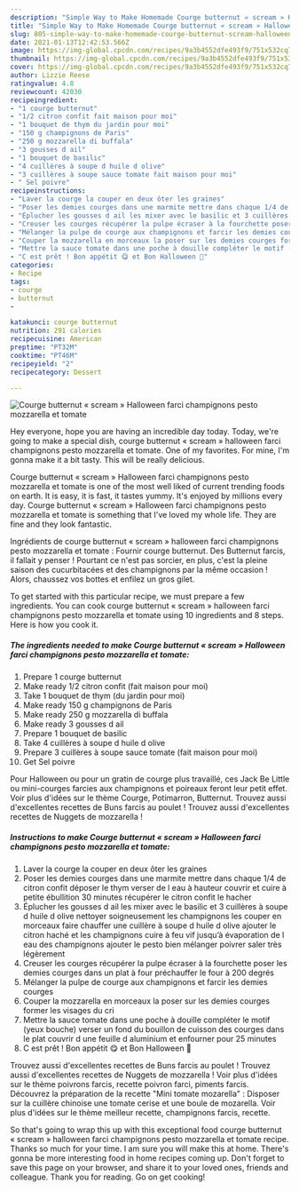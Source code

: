 ```yaml
---
description: "Simple Way to Make Homemade Courge butternut « scream » Halloween farci champignons pesto mozzarella et tomate"
title: "Simple Way to Make Homemade Courge butternut « scream » Halloween farci champignons pesto mozzarella et tomate"
slug: 805-simple-way-to-make-homemade-courge-butternut-scream-halloween-farci-champignons-pesto-mozzarella-et-tomate
date: 2021-01-13T12:42:53.566Z
image: https://img-global.cpcdn.com/recipes/9a3b4552dfe493f9/751x532cq70/courge-butternut-scream-halloween-farci-champignons-pesto-mozzarella-et-tomate-photo-principale-de-la-recette.jpg
thumbnail: https://img-global.cpcdn.com/recipes/9a3b4552dfe493f9/751x532cq70/courge-butternut-scream-halloween-farci-champignons-pesto-mozzarella-et-tomate-photo-principale-de-la-recette.jpg
cover: https://img-global.cpcdn.com/recipes/9a3b4552dfe493f9/751x532cq70/courge-butternut-scream-halloween-farci-champignons-pesto-mozzarella-et-tomate-photo-principale-de-la-recette.jpg
author: Lizzie Reese
ratingvalue: 4.8
reviewcount: 42030
recipeingredient:
- "1 courge butternut"
- "1/2 citron confit fait maison pour moi"
- "1 bouquet de thym du jardin pour moi"
- "150 g champignons de Paris"
- "250 g mozzarella di buffala"
- "3 gousses d ail"
- "1 bouquet de basilic"
- "4 cuillères à soupe d huile d olive"
- "3 cuillères à soupe sauce tomate fait maison pour moi"
- " Sel poivre"
recipeinstructions:
- "Laver la courge la couper en deux ôter les graines"
- "Poser les demies courges dans une marmite mettre dans chaque 1/4 de citron confit déposer le thym verser de l eau à hauteur couvrir et cuire à petite ébullition 30 minutes récupérer le citron confit le hacher"
- "Éplucher les gousses d ail les mixer avec le basilic et 3 cuillères à soupe d huile d olive nettoyer soigneusement les champignons les couper en morceaux faire chauffer une cuillère à soupe d huile d olive ajouter le citron haché et les champignons cuire à feu vif jusqu’à évaporation de l eau des champignons ajouter le pesto bien mélanger poivrer saler très légèrement"
- "Creuser les courges récupérer la pulpe écraser à la fourchette poser les demies courges dans un plat à four préchauffer le four à 200 degrés"
- "Mélanger la pulpe de courge aux champignons et farcir les demies courges"
- "Couper la mozzarella en morceaux la poser sur les demies courges former les visages du cri"
- "Mettre la sauce tomate dans une poche à douille compléter le motif (yeux bouche) verser un fond du bouillon de cuisson des courges dans le plat couvrir d une feuille d aluminium et enfourner pour 25 minutes"
- "C est prêt ! Bon appétit 😋 et Bon Halloween 🎃"
categories:
- Recipe
tags:
- courge
- butternut
- 

katakunci: courge butternut  
nutrition: 291 calories
recipecuisine: American
preptime: "PT32M"
cooktime: "PT46M"
recipeyield: "2"
recipecategory: Dessert

---
```



![Courge butternut « scream » Halloween farci champignons pesto mozzarella et tomate](https://img-global.cpcdn.com/recipes/9a3b4552dfe493f9/751x532cq70/courge-butternut-scream-halloween-farci-champignons-pesto-mozzarella-et-tomate-photo-principale-de-la-recette.jpg)

Hey everyone, hope you are having an incredible day today. Today, we're going to make a special dish, courge butternut « scream » halloween farci champignons pesto mozzarella et tomate. One of my favorites. For mine, I'm gonna make it a bit tasty. This will be really delicious.

Courge butternut « scream » Halloween farci champignons pesto mozzarella et tomate is one of the most well liked of current trending foods on earth. It is easy, it is fast, it tastes yummy. It's enjoyed by millions every day. Courge butternut « scream » Halloween farci champignons pesto mozzarella et tomate is something that I've loved my whole life. They are fine and they look fantastic.

Ingrédients de courge butternut « scream » halloween farci champignons pesto mozzarella et tomate : Fournir courge butternut. Des Butternut farcis, il fallait y penser ! Pourtant ce n&#39;est pas sorcier, en plus, c&#39;est la pleine saison des cucurbitacées et des champignons par la même occasion ! Alors, chaussez vos bottes et enfilez un gros gilet.


To get started with this particular recipe, we must prepare a few ingredients. You can cook courge butternut « scream » halloween farci champignons pesto mozzarella et tomate using 10 ingredients and 8 steps. Here is how you cook it.

<!--inarticleads1-->

##### The ingredients needed to make Courge butternut « scream » Halloween farci champignons pesto mozzarella et tomate:

1. Prepare 1 courge butternut
1. Make ready 1/2 citron confit (fait maison pour moi)
1. Take 1 bouquet de thym (du jardin pour moi)
1. Make ready 150 g champignons de Paris
1. Make ready 250 g mozzarella di buffala
1. Make ready 3 gousses d ail
1. Prepare 1 bouquet de basilic
1. Take 4 cuillères à soupe d huile d olive
1. Prepare 3 cuillères à soupe sauce tomate (fait maison pour moi)
1. Get  Sel poivre


Pour Halloween ou pour un gratin de courge plus travaillé, ces Jack Be Little ou mini-courges farcies aux champignons et poireaux feront leur petit effet. Voir plus d&#39;idées sur le thème Courge, Potimarron, Butternut. Trouvez aussi d&#39;excellentes recettes de Buns farcis au poulet ! Trouvez aussi d&#39;excellentes recettes de Nuggets de mozzarella ! 

<!--inarticleads2-->

##### Instructions to make Courge butternut « scream » Halloween farci champignons pesto mozzarella et tomate:

1. Laver la courge la couper en deux ôter les graines
1. Poser les demies courges dans une marmite mettre dans chaque 1/4 de citron confit déposer le thym verser de l eau à hauteur couvrir et cuire à petite ébullition 30 minutes récupérer le citron confit le hacher
1. Éplucher les gousses d ail les mixer avec le basilic et 3 cuillères à soupe d huile d olive nettoyer soigneusement les champignons les couper en morceaux faire chauffer une cuillère à soupe d huile d olive ajouter le citron haché et les champignons cuire à feu vif jusqu’à évaporation de l eau des champignons ajouter le pesto bien mélanger poivrer saler très légèrement
1. Creuser les courges récupérer la pulpe écraser à la fourchette poser les demies courges dans un plat à four préchauffer le four à 200 degrés
1. Mélanger la pulpe de courge aux champignons et farcir les demies courges
1. Couper la mozzarella en morceaux la poser sur les demies courges former les visages du cri
1. Mettre la sauce tomate dans une poche à douille compléter le motif (yeux bouche) verser un fond du bouillon de cuisson des courges dans le plat couvrir d une feuille d aluminium et enfourner pour 25 minutes
1. C est prêt ! Bon appétit 😋 et Bon Halloween 🎃


Trouvez aussi d&#39;excellentes recettes de Buns farcis au poulet ! Trouvez aussi d&#39;excellentes recettes de Nuggets de mozzarella ! Voir plus d&#39;idées sur le thème poivrons farcis, recette poivron farci, piments farcis. Découvrez la préparation de la recette &#34;Mini tomate mozarella&#34; : Disposer sur la cuillère chinoise une tomate cerise et une boule de mozarella. Voir plus d&#39;idées sur le thème meilleur recette, champignons farcis, recette. 

So that's going to wrap this up with this exceptional food courge butternut « scream » halloween farci champignons pesto mozzarella et tomate recipe. Thanks so much for your time. I am sure you will make this at home. There's gonna be more interesting food in home recipes coming up. Don't forget to save this page on your browser, and share it to your loved ones, friends and colleague. Thank you for reading. Go on get cooking!
